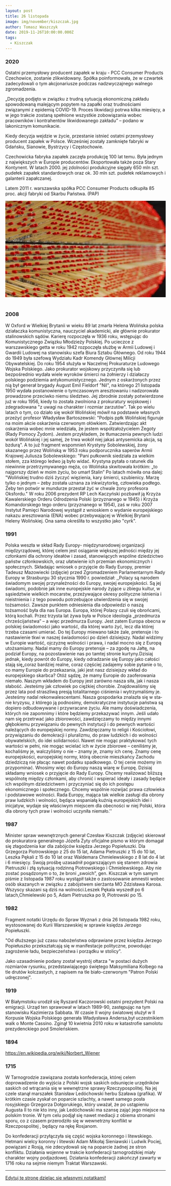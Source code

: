 ```yaml
---
layout: post
title: 26 listopada
image: img/november/kiszczak.jpg
author: Tomasz Waszczyk
date: 2019-11-26T10:00:00.000Z
tags:
  - Kiszczak
---
```


### 2020

Ostatni przemysłowy producent zapałek w kraju - PCC Consumer Products Czechowice, zostanie zlikwidowany. Spółka poinformowała, że w czwartek zadecydowali o tym akcjonariusze podczas nadzwyczajnego walnego zgromadzenia.

„Decyzję podjęto w związku z trudną sytuacją ekonomiczną zakładu spowodowaną malejącym popytem na zapałki oraz trudnościami związanymi z epidemią COVID-19. Proces likwidacji potrwa kilka miesięcy, a w jego trakcie zostaną spełnione wszystkie zobowiązania wobec pracowników i kontrahentów likwidowanego zakładu” – podano w lakonicznym komunikacie.

Kiedy decyzja wejdzie w życie, przestanie istnieć ostatni przemysłowy producent zapałek w Polsce. Wcześniej zostały zamknięte fabryki w Gdańsku, Sianowie, Bystrzycy i Częstochowie.

Czechowicka fabryka zapałek zaczęła produkcję 100 lat temu. Była jednym z największych w Europie producentów. Eksportowała także poza Stary Kontynent. W latach 2000. jej zdolności produkcyjne sięgały 650 mln szt. pudełek zapałek standardowych oraz ok. 30 mln szt. pudełek reklamowych i galanterii zapałczanej.

Latem 2011 r. warszawska spółka PCC Consumer Products odkupiła 85 proc. akcji fabryki od Skarbu Państwa. (PAP)

<img src="./img/november/zapalki.jpg"><br><br>

### 2008

W Oxford w Wielkiej Brytanii w wieku 89 lat zmarła Helena Wolińska polska działaczka komunistyczna, nauczyciel akademicki, ale głównie prokurator stalinowskich sądów.
Karierę rozpoczęła w 1936 roku, wstępując do Komunistycznego Związku Młodzieży Polskiej. Po ucieczce z warszawskiego getta w roku 1942 rozpoczęła służbę w Armii Ludowej i Gwardii Ludowej na stanowisku szefa Biura Sztabu Głównego. Od roku 1944 do 1949 była szefową Wydziału Kadr Komendy Głównej Milicji Obywatelskiej. Do roku 1954 służyła w Naczelnej Prokuraturze Ludowego Wojska Polskiego.
Jako prokurator wojskowy przyczyniła się lub bezpośrednio wydała wiele wyroków śmierci na żołnierzy i działaczy polskiego podziemia antykomunistycznego. Jednym z oskarżonych przez nią był generał brygady August Emil Fieldorf "Nil", na którego 21 listopada 1950 wydała postanowienie o tymczasowym aresztowaniu i nadzorowała prowadzone przeciwko niemu śledztwo.
Jej zbrodnie zostały potwierdzone już w roku 1956, kiedy to została zwolniona z prokuratury wojskowej i zdegradowana "z uwagi na charakter i rozmiar zarzutów".
Tak po wielu latach o tym, co działo się wokół Wolińskiej mówił na podstawie własnych przeżyć profesor Władysław Bartoszewski:
"Podpis ppłk Wolińskiej figuruje na moim akcie oskarżenia czerwonym ołówkiem. Zatwierdzając akt oskarżenia wobec mnie wiedziała, że jestem współzałożycielem Żegoty (Rady Pomocy Żydom). Jestem przykładem, że tłumaczenia pewnych ludzi wokół Wolińskiej i jej samej, że trwa wokół niej jakaś antysemicka akcja, są bzdurą".
A to już fragment wspomnień Krystyny Sobolewskiej, żony skazanego przez Wolińską w 1953 roku podporucznika saperów Armii Krajowej Juliusza Sobolewskiego:
"Pani pułkownik siedziała za wielkim stołem, zza którego ledwo ją było widać. Krystyna pytała o ratunek dla niewinnie przetrzymywanego męża, co Wolińska skwitowała krótkim: „to najgorszy dzień w moim życiu, bo umarł Stalin”
Po latach mówiła ona dalej:
"Wolińskiej trudno dziś życzyć więzienia, kary śmierci, szubienicy. Marzę tylko o jednym – żeby została uznana za inkwizytorkę, człowieka podłego. Żeby ten potwór w mundurze przestał żyć w chwale żony profesora Oksfordu."
W roku 2006 prezydent RP Lech Kaczyński pozbawił ją Krzyża Kawalerskiego
Orderu Odrodzenia Polski (przyznanego w 1945) i Krzyża Komandorskiego tego orderu (przyznanego w 1954), zaś w roku 2007 Instytut Pamięci Narodowej wystąpił z wnioskiem o wydanie europejskiego nakazu aresztowania (ENA) wobec przebywającej w Wielkiej Brytanii Heleny Wolińskiej. Ona sama określiła to wszystko jako "cyrk".

<!-- To są sponsorowane bzdury, mieszkania drożeją... a wystaw w tej cenie mieszkanie i sprawdź kto do ciebie zadzwoni bo obstawiam ze telefon będzie gorący od pośredników (bo nie sprzedają i pali się dupa) a ile będzie tel od klientów potencjalnych. Prosty test pokazuje ze bańka już spadła na ziemie ale jeszcze nie pękła bo trzyma ją napięcie powierzchniowe wody z której się składa. mające tyle samo wspólnego z obecnym rynkiem nieruchomosci co ten artykuł. ☝️ -->

### 1991

Polska weszła w skład Rady Europy- międzynarodowej organizacji międzyrządowej, której celem jest osiąganie większej jedności między jej członkami dla ochrony ideałów i zasad, stanowiących wspólne dziedzictwo państw członkowskich, oraz ułatwienie ich przemian ekonomicznych i społecznych. Składając wniosek o przyjęcie do Rady Europy, premier Tadeusz Mazowiecki (zdjęcie) przed Zgromadzeniem Parlamentarnym Rady Europy w Strasburgu 30 stycznia 1990 r. powiedział: ,,Polacy są narodem świadomym swojej przynależności do Europy, swojej europejskości. Są jej świadomi, podobnie jak inne europejskie narody żyjące u zbiegu kultur, w sąsiedztwie wielkich mocarstw, przeżywa­jące okresy polityczne istnienia i nieistnienia i z tego powodu potrzebujące utwierdzenia się w swojej tożsamości. Zawsze punktem odniesienia dla odpowiedzi o naszą tożsamość była dla nas Europa. Europa, której Polacy czuli się obrońcami, którą kochali. Przez trzysta lat żywa była w Polsce ideologia „przedmurza chrześcijaństwa” – a więc przedmurza Europy. Jest zatem Europa obecna w polskiej świadomości jako wartość, dla której warto żyć, lecz dla której trzeba czasami umierać. Do tej Europy miewano także żale, pretensje i to nastawienie tkwi w naszej świadomości po dzień dzisiejszy. Nadal widzimy w Europie wartość, ojczyznę wolności i prawa, i nadal mocno się z Europą utożsamiamy. Nadal mamy do Europy pre­tensje – za zgodę na Jałtę, na podział Europy, na pozostawienie nas po tamtej stronie kurtyny.Dzisiaj jednak, kiedy powrót do Europy, kiedy odradzanie się Europy jako całości stają się„coraz bardziej realne, coraz częściej zadajemy sobie pytanie o to, co mamy Europie do przekazania, jaki jest nasz dzisiejszy wkład do europejskiego skarbca? Otóż sądzę, że mamy Europie do zaoferowania niemało. Naszym wkładem do Europy jest zarówno nasza siła, jak i nasza słabość. Jesteśmy jak człowiek po ciężkiej chorobie. Znajdowaliśmy się przez lata pod straszliwą presją totalitarnego ciśnienia i wytrzymaliśmy je. Jesteśmy nadal rekonwalescentami. Nasza gospodarka znalazła się w sta­nie kryzysu, z którego ją podnosimy, demokratyczne instytucje państwa są dopiero odbudowywane i przywracane życiu.
Ale mamy doświadczenia, których nie zapomnimy i które będziemy przekazywać innym. Jeśli udało nam się przetrwać jako zbiorowości, zawdzięczamy to między innymi głębokiemu przywiązaniu do pewnych instytucji i do pew­nych wartości należących do europejskiej normy. Zawdzięczamy to religii i Kościołowi, przywiązaniu do demokracji i pluralizmu, do praw ludzkich i do wolności obywatelskich, do idei solidarności. Nawet nie mogąc prakty­kować tych wartości w pełni, nie mogąc wcielać ich w życie zbiorowe – ceniliśmy je, kochaliśmy je, walczyliśmy o nie – znamy je, znamy ich cenę. Znamy cenę europejskości, europejskiej normy, którą obecnie mieszkańcy Zachodu dziedziczą nie płacąc nawet podatku spadkowego. O tej cenie możemy im przypominać. Wnosimy więc do Europy naszą wiarę w Europę.
Dzisiaj składamy wniosek o przyjęcie do Rady Europy. Chcemy reali­zować bliższą wspólnotę między członkami, aby chronić i wspierać ideały i zasady będące ich wspólnym dziedzictwem i przyczyniać się do ich postępu ekonomicznego i społecznego. Chcemy wspólnie rozwijać prawa człowieka i podstawowe wolności. Rada Europy, mająca tak wielkie zasługi dla obrony praw ludzkich i wolności, będąca wspaniałą kuźnią europejskich idei i inicjatyw, wydaje się właściwym miejscem dla obecności w niej Polski, która dla obrony tych praw i wolności uczyniła niemało.''

### 1987

Minister spraw wewnętrznych generał Czesław Kiszczak (zdjęcie) skierował do prokuratora generalnego Józefa Żyty oficjalne pismo w którym domagał się złagodzenia kar dla zabójców księdza Jerzego Popiełuszki. Dla Grzegorza
Piotrowskiego z 25 do 15 lat, Adama Pietruszki z 15 do 10 lat, Leszka Pękali z 15 do 10 lat oraz
Waldemara Chmielewskiego z 8 lat do 4 lat i 6 miesięcy.
Swoją prośbę uzasadnił pogarszającym się stanem zdrowia Pietruszki i złą sytuacją rodzinną Piotrowskiego i Chmielewskiego. Aby nie zostać posądzonym o to, że broni „swoich”, gen. Kiszczak w tym samym piśmie z
listopada 1987 roku wystąpił także o zastosowanie amnestii wobec osób skazanych w związku z zabójstwem sierżanta MO Zdzisława Karosa. Wszyscy skazani są dziś na wolności.Leszek Pękala wyszedł po 6 latach,Chmielewski po 5, Adam Pietruszka po 9, Piotrowski po 15.

### 1982

Fragment notatki Urzędu do Spraw Wyznań z dnia 26 listopada 1982 roku, wystosowanej do Kurii Warszawskiej w sprawie księdza Jerzego Popiełuszki.

"Od dłuższego już czasu nabożeństwa odprawiane przez księdza Jerzego Popiełuszko przekształcają się w manifestacje polityczne, powodując zagrożenie ładu, bezpieczeństwa i porządku w stolicy".

Jako uzasadnienie podany został wystrój ołtarza "w postaci dużych rozmiarów rysunku, przedstawiającego świętego Maksymiliana Kolbego na tle drutów kolczastych, z napisem na tle biało-czerwonym "Patron Polski udręczonej".

### 1919

W Białymstoku urodził się Ryszard Kaczorowski ostatni prezydent Polski na emigracji. Urząd ten sprawował w latach 1989-90, zastępując na tym stanowisku Kazimierza Sabbata. W czasie II wojny światowej służył w II Korpusie Wojska Polskiego generała Władysława Andersa,był uczestnikiem walk o Monte Cassino. Zginął 10 kwietnia 2010 roku w katastrofie samolotu prezydenckiego pod Smoleńskiem.

### 1894

https://en.wikipedia.org/wiki/Norbert_Wiener

### 1715

W Tarnogrodzie zawiązana została konfederacja, której celem doprowadzenie do wyjścia z Polski wojsk saskich odsunięcie urzędników saskich od wtrącania się w wewnętrzne sprawy Rzeczypospolitej.
Na jej czele stanął marszałek Stanisław Ledóchowski herbu Szaława (grafika). W krótkim czasie zyskał on poparcie szlachty, a nawet samego posła rosyjskiego Grzegorza Dołgorukiego, który uważał, że po ustąpieniu Augusta II to nie kto inny, jak Ledóchowski ma szansę zająć jego miejsce na polskim tronie. W tym celu podjął się nawet mediacji z obiema stronami sporu, co z czasem przerodziło się w wewnetrzny konflikt w Rzeczpospolitej , będący na rękę Rosjanom.

Do konfederacji przyłączyła się część wojska koronnego i litewskiego. Hetmani wielcy koronny i litewski Adam Mikołaj Sieniawski i Ludwik Pociej, powiązani z Rosją, nie zdecydowali się na poparcie żadnej ze stron konfliktu. Działania wojenne w trakcie konfederacji tarnogrodzkiej miały charakter wojny podjazdowej.
Działania konfederacji zakończył zawarty w 1716 roku na sejmie niemym Traktat Warszawski.

---

<a href="https://github.com/TomaszWaszczyk/historia.waszczyk.com/edit/master/src/content/november-26.md" target="_blank">Edytuj tę stronę dzieląc się własnymi notatkami!</a>
